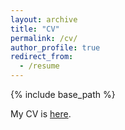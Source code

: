 ```yaml
---
layout: archive
title: "CV"
permalink: /cv/
author_profile: true
redirect_from:
  - /resume
---
```


{% include base_path %}

My  CV is [here](http://mlharaujo.github.io/files/cv_new.pdf).

